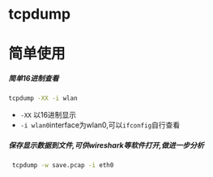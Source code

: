 # tcpdump

# 简单使用

##### 简单16进制查看
```bash
tcpdump -XX -i wlan
```
* `-XX` 以16进制显示
* `-i wlan0`interface为wlan0,可以`ifconfig`自行查看

##### 保存显示数据到文件,可供wireshark等软件打开,做进一步分析
```bash
 tcpdump -w save.pcap -i eth0
```